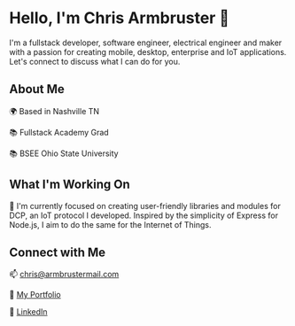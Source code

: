 # Hello, I'm Chris Armbruster 👋
<!--
![Profile Banner](https://your-banner-url.com/banner.png)
-->

I'm a fullstack developer, software engineer, electrical engineer and maker with a passion for creating mobile, desktop, enterprise and IoT applications. Let's connect to discuss what I can do for you.

## About Me

 🌍  Based in Nashville TN
 
 📚  Fullstack Academy Grad
 
 📚  BSEE Ohio State University

## What I'm Working On

🔭 I'm currently focused on creating user-friendly libraries and modules for DCP, an IoT protocol I developed.  Inspired by the simplicity of Express for Node.js, I aim to do the same for the Internet of Things.

## Connect with Me

 📫  chris@armbrustermail.com
 
 🔗  [My Portfolio](https://portfolio.rev4labs.com)
 
 🔗  [LinkedIn](https://www.linkedin.com/in/chrisallenarmbruster/)
 

<!--
## My GitHub Stats

![GitHub Stats](https://github-readme-stats.vercel.app/api?username=chrisallenarmbruster&show_icons=true&count_private=true)

## My Top Languages

![Top Languages](https://github-readme-stats.vercel.app/api/top-langs/?username=chrisallenarmbruster&layout=compact)

## My GitHub Activity

![GitHub Activity](https://activity-graph.herokuapp.com/graph?username=chrisallenarmbruster&theme=github)

Thanks for visiting my profile! If you have any questions or just want to say hi, feel free to reach out. 😄

-->
